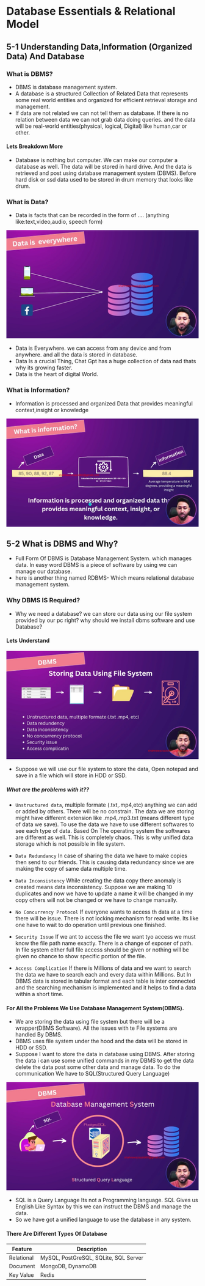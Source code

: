 # Database Essentials & Relational Model

## 5-1 Understanding Data,Information (Organized Data) And Database

### What is DBMS?

- DBMS is database management system.
- A database is a structured Collection of Related Data that represents some real world entities and organized for efficient retrieval storage and management.
- If data are not related we can not tell them as database. If there is no relation between data we can not grab data doing queries. and the data will be real-world entities(physical, logical, Digital) like human,car or other.

#### Lets Breakdown More

- Database is nothing but computer. We can make our computer a database as well. The data will be stored in hard drive. And the data is retrieved and post using database management system (DBMS). Before hard disk or ssd data used to be stored in drum memory that looks like drum.

### What is Data?

- Data is facts that can be recorded in the form of .... (anything like:text,video,audio, speech form)

![alt text](<WhatsApp Image 2025-05-09 at 19.14.58_57fddcc3.jpg>)

- Data is Everywhere. we can access from any device and from anywhere. and all the data is stored in database.
- Data Is a crucial Thing, Chat Gpt has a huge collection of data nad thats why its growing faster.
- Data is the heart of digital World.

### What is Information?

- Information is processed and organized Data that provides meaningful context,insight or knowledge

![alt text](<WhatsApp Image 2025-05-09 at 20.35.02_9a8c43ba.jpg>)

## 5-2 What is DBMS and Why?

- Full Form Of DBMS is Database Management System. which manages data. In easy word DBMS is a piece of software by using we can manage our database.
- here is another thing named RDBMS- Which means relational database management system.

### Why DBMS IS Required?

- Why we need a database? we can store our data using our file system provided by our pc right? why should we install dbms software and use Database?

#### Lets Understand

![alt text](<WhatsApp Image 2025-05-09 at 21.34.01_a021322d.jpg>)

- Suppose we will use our file system to store the data, Open notepad and save in a file which will store in HDD or SSD.

##### What are the problems with it??

- `Unstructured data`, multiple formate (.txt,.mp4,etc) anything we can add or added by others. There will be no constrain. The data we are storing might have different extension like .mp4,.mp3.txt (means different type of data we save). To use the data we have to use different softwares to see each type of data. Based On The operating system the softwares are different as well. This is completely chaos. This is why unified data storage which is not possible in file system.
- `Data Redundancy` In case of sharing the data we have to make copies then send to our friends. This is causing data redundancy since we are making the copy of same data multiple time.

- `Data Inconsistency` While creating the data copy there anomaly is created means data inconsistency. Suppose we are making 10 duplicates and now we have to update a name it will be changed in my copy others will not be changed or we have to change manually.
- `No Concurrency Protocol` If everyone wants to access th data at a time there will be issue. There is not locking mechanism for read write. Its like one have to wait to do operation until previous one finished.
- `Security Issue` If we ant to access the file we want tyo access we must know the file path name exactly. There is a change of exposer of path. In file system either full file access should be given or nothing will be given no chance to show specific portion of the file.
- `Access Complication` If there is Millions of data and we want to search the data we have to search each and every data within Millions. But In DBMS data is stored in tabular format and each table is inter connected and the searching mechanism is implemented and it helps to find a data within a short time.

#### For All the Problems We Use Database Management System(DBMS).

- We are storing the data using file system but there will be a wrapper(DBMS Software). All the issues with te File systems are handled By DBMS.
- DBMS uses file system under the hood and the data will be stored in HDD or SSD.
- Suppose I want to store the data in database using DBMS. After storing the data i can use some unified commands in my DBMS to get the data delete the data post some other data and manage data. To do the communication We have to SQL(Structured Query Language)

![alt text](<WhatsApp Image 2025-05-09 at 22.07.24_1ab696f4.jpg>)

- SQL is a Query Language Its not a Programming language. SQL Gives us English Like Syntax by this we can instruct the DBMS and manage the data.
- So we have got a unified language to use the database in any system.

#### There Are Different Types Of Database

| Feature    | Description                           |
| ---------- | ------------------------------------- |
| Relational | MySQL, PostGreSQL, SQLite, SQL Server |
| Document   | MongoDB, DynamoDB                     |
| Key Value  | Redis                                 |
